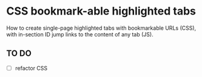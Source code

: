 # CSS bookmark-able highlighted tabs

How to create single-page highlighted tabs with bookmarkable URLs (CSS), with in-section ID jump links to the content of any tab (JS).

## TO DO

- [ ] refactor CSS
